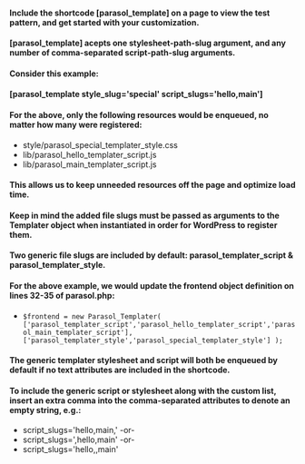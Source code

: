 #### Include the shortcode [parasol_template] on a page to view the test pattern, and get started with your customization.

#### [parasol_template] acepts one stylesheet-path-slug argument, and any number of comma-separated script-path-slug arguments.

#### Consider this example:

#### [parasol_template style_slug='special' script_slugs='hello,main']

#### For the above, only the following resources would be enqueued, no matter how many were registered:

  - style/parasol_special_templater_style.css
  - lib/parasol_hello_templater_script.js
  - lib/parasol_main_templater_script.js

#### This allows us to keep unneeded resources off the page and optimize load time.
#### Keep in mind the added file slugs must be passed as arguments to the Templater object when instantiated in order for WordPress to register them.
#### Two generic file slugs are included by default: parasol_templater_script & parasol_templater_style.
#### For the above example, we would update the frontend object definition on lines 32-35 of parasol.php:

- `$frontend = new Parasol_Templater(
     ['parasol_templater_script','parasol_hello_templater_script','parasol_main_templater_script'],
     ['parasol_templater_style','parasol_special_templater_style']
     );`

#### The generic templater stylesheet and script will both be enqueued by default if no text attributes are included in the shortcode.

#### To include the generic script or stylesheet along with the custom list, insert an extra comma into the comma-separated attributes to denote an empty string, e.g.:

- script_slugs='hello,main,'  -or-
- script_slugs=',hello,main'  -or-
- script_slugs='hello,,main'
